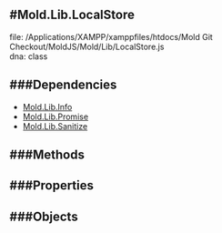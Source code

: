 
#Mold.Lib.LocalStore
---------------------------------------

file: /Applications/XAMPP/xamppfiles/htdocs/Mold Git Checkout/MoldJS/Mold/Lib/LocalStore.js  
dna: class


	




###Dependencies
--------------

* [Mold.Lib.Info](../../Mold/Lib/Info.md) 
* [Mold.Lib.Promise](../../Mold/Lib/Promise.md) 
* [Mold.Lib.Sanitize](../../Mold/Lib/Sanitize.md) 



   
###Methods
--------------

   
###Properties
-------------

   
###Objects
------------


		
